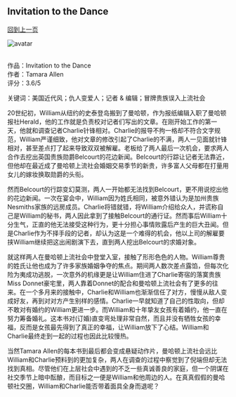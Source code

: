 ## Invitation to the Dance
[回到上一页](https://boheme13.github.io/books/)  &nbsp;&nbsp;


![avatar](https://images.fineartamerica.com/images/artworkimages/mediumlarge/2/newspaper-digital-remastered-edition-joseph-christian-leyendecker.jpg)
<br>
<br>


作品：Invitation to the Dance <br>
作者：Tamara Allen <br>
评分：3.6/5 <br>

关键词：美国近代风；仇人变爱人；记者 & 编辑；冒牌贵族误入上流社会

20世纪初，William从纽约的史泰登岛搬到了曼哈顿，作为报纸编辑入职了曼哈顿报社Herald，他的工作就是负责校对记者们写出的文章。在刚开始工作的第一天，他就和调查记者Charlie针锋相对。Charlie的报导不拘一格却不符合文字规范，William严谨细致，他对文章的修改引起了Charlie的不满，两人一见面就针锋相对，甚至差点打了起来导致双双被解雇。老板给了两人最后一次机会，要求两人合作去挖出英国贵族勋爵Belcourt的花边新闻。Belcourt的行踪让记者无法靠近，但他却在最近成了曼哈顿上流社会婚姻交易季节的新贵，许多富人父母都在打量用女儿的嫁妆换取勋爵的头衔。

然而Belcourt的行踪变幻莫测，两人一开始都无法找到Belcourt，更不用说挖出他的花边新闻。一次在宴会中，William因为姓氏相同，被意外错认为是加州贵族Nesmiths家族的远房成员。Charlie将错就错，将William介绍给众人，并谎称自己是William的秘书，两人因此拿到了接触Belcourt的通行证。然而事后William十分生气，正直的他无法接受这种行为，更十分担心事情败露后产生的巨大丑闻。但是Charlie作为不择手段的记者，却认为这是一个难得的机会，他以上司的解雇要挟William继续把这出闹剧演下去，直到两人挖出Belcourt的求婚对象。

就这样两人在曼哈顿上流社会中登堂入室，接触了形形色色的人物。William尊贵的姓氏让他也成为了许多家族婚姻争夺的焦点。期间两人数次差点露馅，但每次化险为夷成功逃脱，一次意外的机缘更是让William住进了Charlie寄宿的落寞贵族Miss Donnet豪宅里，两人靠着Donnet的配合和曼哈顿上流社会有了更多的往来。在一个多月来的接触中，Charlie和William也渐渐信任了对方，慢慢从敌人变成好友，再到对对方产生别样的感情。Charlie一早就知道了自己的性取向，但却不敢对有婚约的William更进一步。而William和十年挚友女孩有着婚约，他一直在努力筹备婚礼。这本书对(订婚)直变弯处理非常自然，而且并没有牺牲女孩的幸福，反而是女孩最先得到了真正的幸福，让William放下了心结。William和Charlie最终走到一起的过程也因此比较慢热。

当然Tamara Allen的每本书到最后都会变成悬疑动作片，曼哈顿上流社会远比William和Charlie预料到的更加复杂，两人在调查的过程中察觉到了倪端但却无法找到真相。尽管他们在上层社会中遇到的不乏一些真诚善良的家庭，但一个阴谋在社交季节上暗中酝酿，而目标之一便是William和他周边的人。在真真假假的曼哈顿社交圈，William和Charlie能否带着面具全身而退呢？